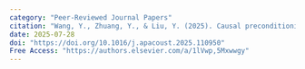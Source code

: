 ```yaml
---
category: "Peer-Reviewed Journal Papers"
citation: "Wang, Y., Zhuang, Y., & Liu, Y. (2025). Causal preconditioning filters design for real-time multichannel active noise control. <em>Applied Acoustics, 240</em>, 110950."
date: 2025-07-28
doi: "https://doi.org/10.1016/j.apacoust.2025.110950"
Free Access: "https://authors.elsevier.com/a/1lVwp,5Mxwwgy"
---
```

